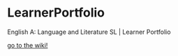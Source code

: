 # LearnerPortfolio
English A: Language and Literature SL | Learner Portfolio

[go to the wiki!](https://github.com/PartelKaukver/LearnerPortfolio/wiki)
